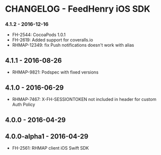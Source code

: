 # CHANGELOG - FeedHenry iOS SDK

### 4.1.2 - 2016-12-16
* FH-2544: CocoaPods 1.0.1
* FH-2619: Added support for coveralls.io
* RHMAP-12349: fix Push notifications doesn't work with alias

## 4.1.1 - 2016-08-26
* RHMAP-9821: Podspec with fixed versions

## 4.1.0 - 2016-06-29
* RHMAP-7467: X-FH-SESSIONTOKEN not included in header for custom Auth Policy

## 4.0.0 - 2016-04-29

## 4.0.0-alpha1 - 2016-04-29
* FH-2561: RHMAP client iOS Swift SDK